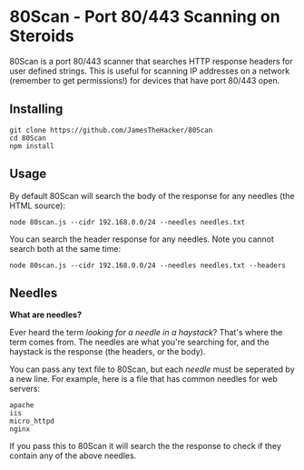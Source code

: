80Scan - Port 80/443 Scanning on Steroids
=========================================

80Scan is a port 80/443 scanner that searches HTTP response headers for user defined strings. This is useful for scanning IP addresses on a network (remember to get permissions!) for devices that have port 80/443 open.

Installing
----------

    git clone https://github.com/JamesTheHacker/80Scan
    cd 80Scan
    npm install

Usage
-----

By default 80Scan will search the body of the response for any needles (the HTML source):

    node 80scan.js --cidr 192.168.0.0/24 --needles needles.txt

You can search the header response for any needles. Note you cannot search both at the same time:

    node 80scan.js --cidr 192.168.0.0/24 --needles needles.txt --headers

Needles
-------

**What are needles?**

Ever heard the term *looking for a needle in a haystack*? That's where the term comes from. The needles are what you're searching for, and the haystack is the response (the headers, or the body).

You can pass any text file to 80Scan, but each *needle* must be seperated by a new line. For example, here is a file that has common needles for web servers:

    apache
    iis
    micro_httpd
    nginx

If you pass this to 80Scan it will search the the response to check if they contain any of the above needles.
